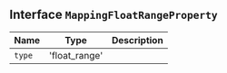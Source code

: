 ## Interface `MappingFloatRangeProperty`

| Name | Type | Description |
| - | - | - |
| `type` | 'float_range' | &nbsp; |
